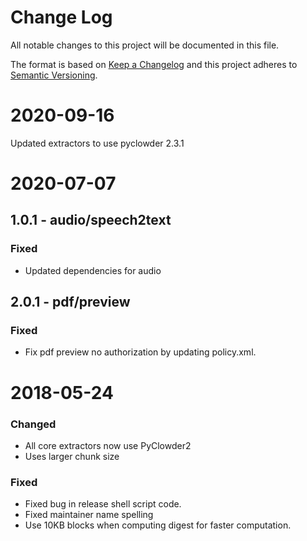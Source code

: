 # Change Log
All notable changes to this project will be documented in this file.

The format is based on [Keep a Changelog](http://keepachangelog.com/)
and this project adheres to [Semantic Versioning](http://semver.org/).

# 2020-09-16

Updated extractors to use pyclowder 2.3.1

# 2020-07-07

## 1.0.1 - audio/speech2text

### Fixed

- Updated dependencies for audio

## 2.0.1 - pdf/preview 

### Fixed

- Fix pdf preview no authorization by updating policy.xml.

# 2018-05-24

### Changed
- All core extractors now use PyClowder2
- Uses larger chunk size

### Fixed
- Fixed bug in release shell script code.
- Fixed maintainer name spelling
- Use 10KB blocks when computing digest for faster computation.
